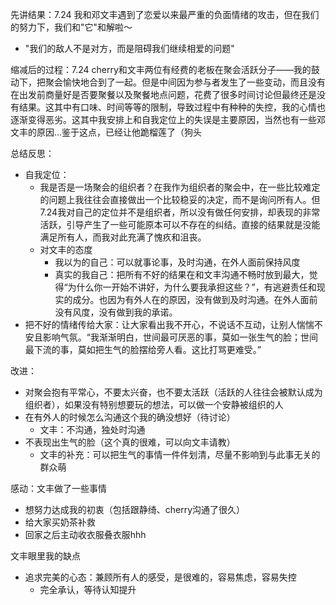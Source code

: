先讲结果：7.24 我和邓文丰遇到了恋爱以来最严重的负面情绪的攻击，但在我们的努力下，我们和"它"和解啦～
- "我们的敌人不是对方，而是阻碍我们继续相爱的问题"

缩减后的过程：7.24 cherry和文丰两位有经费的老板在聚会活跃分子——我的鼓动下，把聚会愉快地合到了一起。但是中间因为参与者发生了一些变动，而且没有在出发前商量好是否要聚餐以及聚餐地点问题，花费了很多时间讨论但最终还是没有结果。这其中有口味、时间等等的限制，导致过程中有种种的失控，我的心情也逐渐变得恶劣。这其中我安排上和自我定位上的失误是主要原因，当然也有一些邓文丰的原因...鉴于这点，已经让他跪榴莲了（狗头

总结反思：
- 自我定位：
  - 我是否是一场聚会的组织者？在我作为组织者的聚会中，在一些比较难定的问题上我往往会直接做出一个比较稳妥的决定，而不是询问所有人。但7.24我对自己的定位并不是组织者，所以没有做任何安排，却表现的非常活跃，引导产生了一些可能原本可以不存在的纠结。直接的结果就是没能满足所有人，而我对此充满了愧疚和沮丧。
  - 对文丰的态度
    - 我以为的自己：可以就事论事，及时沟通，在外人面前保持风度
    - 真实的我自己：把所有不好的结果在和文丰沟通不畅时放到最大，觉得“为什么你一开始不讲好，为什么要我承担这些？”，有逃避责任和现实的成分。也因为有外人在的原因，没有做到及时沟通。在外人面前没有风度，没有做到我的承诺。
- 把不好的情绪传给大家：让大家看出我不开心，不说话不互动，让别人惴惴不安且影响气氛。“我渐渐明白，世间最可厌恶的事，莫如一张生气的脸；世间最下流的事，莫如把生气的脸摆给旁人看。这比打骂更难受。”

改进：
- 对聚会抱有平常心，不要太兴奋，也不要太活跃（活跃的人往往会被默认成为组织者），如果没有特别想要玩的想法，可以做一个安静被组织的人
- 在有外人的时候怎么沟通这个我的确没想好（待讨论）
  - 文丰：不沟通，独处时沟通
- 不表现出生气的脸（这个真的很难，可以向文丰请教）
  - 文丰的补充：可以把生气的事情一件件划清，尽量不影响到与此事无关的群众萌

感动：文丰做了一些事情
- 想努力达成我的初衷（包括跟静绮、cherry沟通了很久）
- 给大家买奶茶补救
- 回家之后主动收衣服叠衣服hhh


文丰眼里我的缺点
- 追求完美的心态：兼顾所有人的感受，是很难的，容易焦虑，容易失控
  - 完全承认，等待认知提升
